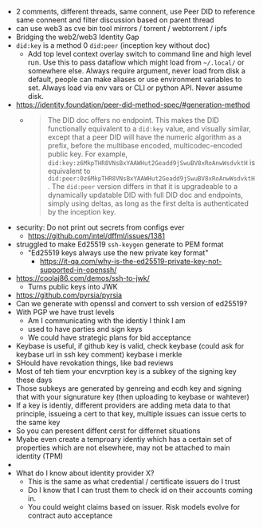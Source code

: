 - 2 comments, different threads, same connent, use Peer DID to reference same conneent and filter discussion based on parent thread
- can use web3 as cve bin tool mirrors / torrent / webtorrent / ipfs
- Bridging the web2/web3 Identity Gap
- `did:key` is a method 0 `did:peer` (inception key without doc)
  - Add top level context overlay switch to command line and high level run. Use this to pass dataflow which might load from `~/.local/` or somewhere else. Always require argument, never load from disk a default, people can make aliases or use environment variables to set. Always load via env vars or CLI or python API. Never assume disk.
- https://identity.foundation/peer-did-method-spec/#generation-method
  - > The DID doc offers no endpoint. This makes the DID functionally equivalent to a `did:key` value, and visually similar, except that a peer DID will have the numeric algorithm as a prefix, before the multibase encoded, multicodec-encoded public key. For example, `did:key:z6MkpTHR8VNsBxYAAWHut2Geadd9jSwuBV8xRoAnwWsdvktH` is equivalent to `did:peer:0z6MkpTHR8VNsBxYAAWHut2Geadd9jSwuBV8xRoAnwWsdvktH`. The `did:peer` version differs in that it is upgradeable to a dynamically updatable DID with full DID doc and endpoints, simply using deltas, as long as the first delta is authenticated by the inception key.
- security: Do not print out secrets from configs ever
  - https://github.com/intel/dffml/issues/1381
- struggled to make Ed25519 `ssh-keygen` generate to PEM format
  - "Ed25519 keys always use the new private key format"
    - https://it-qa.com/why-is-the-ed25519-private-key-not-supported-in-openssh/
- https://coolaj86.com/demos/ssh-to-jwk/
  - Turns public keys into JWK
- https://github.com/pyrsia/pyrsia
- Can we generate with openssl and convert to ssh version of ed25519?
- With PGP we have trust levels
  - Am I communicating with the identiy I think I am
  - used to have parties and sign keys
  - We could have strategic plans for bid acceptance
- Keybase is useful, if github key is valid, check keybase (could ask for keybase url in ssh key comment) keybase i merkle
- SHould have revokation things, like bad reviews
- Most of teh tiem your encvrption key is a subkey of the signing key these days
- Those subkeys are generated by genreing and ecdh key and signing that with your signurature key (then uploading to keybase or wahtever)
- If a key is identiy, different providers are adding meta data to that principle, issueing a cert to that key, multiple issues can issue certs to the same key
- So you can peresent diffent cerst for differnet situations
- Myabe even create a temproary identiy which has a certain set of properties which are not elsewhere, may not be attached to main identity (TPM)
- 
- What do I know about identity provider X?
  - This is the same as what credential / certificate issuers do I trust
  - Do I know that I can trust them to check id on their accounts coming in.
  - You could weight claims based on issuer. Risk models evolve for contract auto acceptance